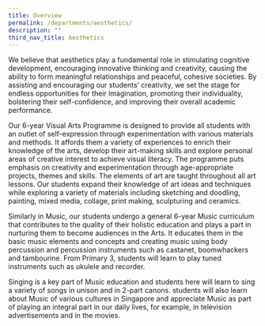 ```yaml
---
title: Overview
permalink: /departments/aesthetics/
description: ""
third_nav_title: Aesthetics
---
```

We believe that aesthetics play a fundamental role in stimulating cognitive development, encouraging innovative thinking and creativity, causing the ability to form meaningful relationships and peaceful, cohesive societies. By assisting and encouraging our students’ creativity, we set the stage for endless opportunities for their imagination, promoting their individuality, bolstering their self-confidence, and improving their overall academic performance.  

Our 6-year Visual Arts Programme is designed to provide all students with an outlet of self-expression through experimentation with various materials and methods. It affords them a variety of experiences to enrich their knowledge of the arts, develop their art-making skills and explore personal areas of creative interest to achieve visual literacy. The programme puts emphasis on creativity and experimentation through age-appropriate projects, themes and skills. The elements of art are taught throughout all art lessons. Our students expand their knowledge of art ideas and techniques while exploring a variety of materials including sketching and doodling, painting, mixed media, collage, print making, sculpturing and ceramics.

Similarly in Music, our students undergo a general 6-year Music curriculum that contributes to the quality of their holistic education and plays a part in nurturing them to become audiences in the Arts. It educates them in the basic music elements and concepts and creating music using body percussion and percussion instruments such as castanet, boomwhackers and tambourine. From Primary 3, students will learn to play tuned instruments such as ukulele and recorder.

Singing is a key part of Music education and students here will learn to sing a variety of songs in unison and in 2-part canons. students will also learn about Music of various cultures in Singapore and appreciate Music as part of playing an integral part in our daily lives, for example, in television advertisements and in the movies.